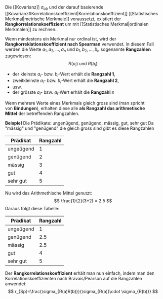 Die [[Kovarianz]] $\sigma_{ab}$ und der darauf basierende [[Kovarianz#Korrelationskoeffizient|Korrelationskoeffizient]] [[Statistisches Merkmal|metrische Merkmale]] voraussetzt, existiert der **Rangkorrelationskoeffizient** um mit [[Statistisches Merkmal|ordinalen Merkmalen]] zu rechnen.

Wenn mindestens ein Merkmal nur ordinal ist, wird der **Rangkorreklationskoeffizient nach Spearman** verwendet.
In diesem Fall werden die Werte $a_{1},a_{2},\dots,a_{n}$ und $b_{1},b_{2},\dots,b_{n}$ sogenannte **Rangzahlen** zugewiesen:
$$
R(a_{i}) \text{ und } R(b_{i})
$$
- der kleinste $a_{i}$- bzw. $b_{i}$-Wert erhält die **Rangzahl 1**,
- zweitkleinste $a_{i}$- bzw. $b_{i}$-Wert erhält die **Rangzahl 2**,
- usw.
- der grösste $a_{i}$- bzw. $a_{i}$-Wert erhält die **Rangzahl** $n$

Wenn mehrere Werte eines Merkmals gleich gross sind (man spricht von **Bindungen**), erhalten diese alle **als Rangzahl das arithmetische Mittel** der betreffenden Rangzahlen.

**Beispiel**
Die Prädikate: ungenügend, genügend, mässig, gut, sehr gut
Da "mässig" und "genügend" die gleich gross sind gibt es diese Rangzahlen

| Prädikat  | Rangzahl |
| --------- | -------- |
| ungeügend | 1        |
| genügend  | 2        |
| mässig    | 3        |
| gut       | 4        |
| sehr gut  | 5        |
Nu wird das Arithmethische Mittel genutzt: $$
\frac{1}{2}(3+2) = 2.5
$$
Daraus folgt diese Tabelle:

| Prädikat  | Rangzahl |
| --------- | -------- |
| ungeügend | 1        |
| genügend  | 2.5      |
| mässig    | 2.5      |
| gut       | 4        |
| sehr gut  | 5        |
Der **Rangkorrelationskoeffizient** erhält man nun einfach, indem man den Korrelationskoeffizienten nach Bravais/Pearson auf die Rangzahlen anwendet:
$$
r_{Sp}=\frac{\sigma_{R(a)R(b)}}{\sigma_{R(a)}\cdot \sigma_{R(b)}}
$$
